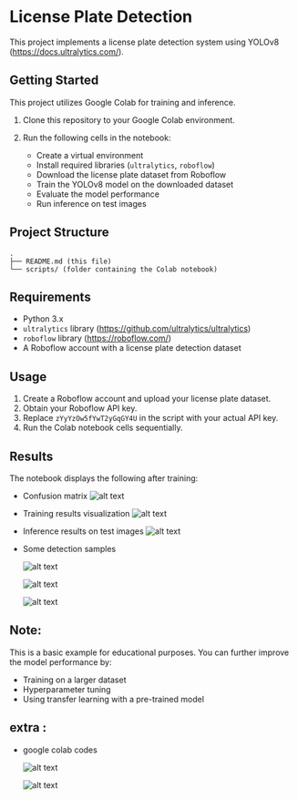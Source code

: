 # License Plate Detection

This project implements a license plate detection system using YOLOv8 (https://docs.ultralytics.com/).

## Getting Started

This project utilizes Google Colab for training and inference.

1. Clone this repository to your Google Colab environment.

2. Run the following cells in the notebook:

   - Create a virtual environment
   - Install required libraries (`ultralytics`, `roboflow`)
   - Download the license plate dataset from Roboflow
   - Train the YOLOv8 model on the downloaded dataset
   - Evaluate the model performance
   - Run inference on test images

## Project Structure

```
.
├── README.md (this file)
└── scripts/ (folder containing the Colab notebook)
```

## Requirements

- Python 3.x
- `ultralytics` library (https://github.com/ultralytics/ultralytics)
- `roboflow` library (https://roboflow.com/)
- A Roboflow account with a license plate detection dataset

## Usage

1. Create a Roboflow account and upload your license plate dataset.
2. Obtain your Roboflow API key.
3. Replace `zYyYzOw5fYwT2yGqGY4U` in the script with your actual API key.
4. Run the Colab notebook cells sequentially.

## Results

The notebook displays the following after training:

- Confusion matrix
  ![alt text](<WhatsApp Image 2024-07-07 at 17.10.34_9295249d.jpg>)
- Training results visualization
  ![alt text](<WhatsApp Image 2024-07-07 at 17.10.41_5e5acbd0.jpg>)
- Inference results on test images
![alt text](<WhatsApp Image 2024-07-07 at 17.09.58_b767fea0.jpg>)
- Some detection samples
   
   ![alt text](image-1.png)

   ![alt text](image-2.png)

   ![alt text](image-3.png)

## Note:

This is a basic example for educational purposes. You can further improve the model performance by:

- Training on a larger dataset
- Hyperparameter tuning
- Using transfer learning with a pre-trained model


## extra :

- google colab codes

   ![alt text](image-4.png)

   ![alt text](image-5.png)
